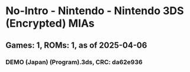 # No-Intro - Nintendo - Nintendo 3DS (Encrypted) MIAs
## Games: 1, ROMs: 1, as of 2025-04-06

### DEMO (Japan) (Program).3ds, CRC: da62e936
